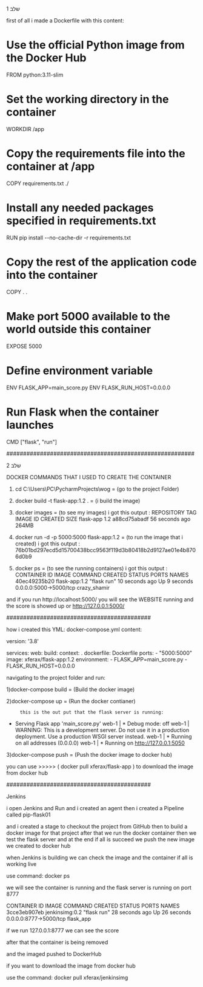 שלב 1

first of all i made a Dockerfile with this content:

# Use the official Python image from the Docker Hub
FROM python:3.11-slim

# Set the working directory in the container
WORKDIR /app

# Copy the requirements file into the container at /app
COPY requirements.txt ./

# Install any needed packages specified in requirements.txt
RUN pip install --no-cache-dir -r requirements.txt

# Copy the rest of the application code into the container
COPY . .

# Make port 5000 available to the world outside this container
EXPOSE 5000

# Define environment variable
ENV FLASK_APP=main_score.py
ENV FLASK_RUN_HOST=0.0.0.0

# Run Flask when the container launches
CMD ["flask", "run"]

########################################################

שלב 2

DOCKER COMMANDS THAT I USED TO CREATE THE CONTAINER

1) cd C:\Users\PC\PycharmProjects\wog = (go to the project Folder)


2) docker build -t flask-app:1.2 . = (i build the image)


3) docker images = (to see my images)
i got this output :
REPOSITORY        TAG       IMAGE ID       CREATED          SIZE
flask-app         1.2       a88cd75abadf   56 seconds ago   264MB


4) docker run -d -p 5000:5000 flask-app:1.2 = (to run the image that i created)
i got this output : 76b01bd297ecd5d15700438bcc9563f119d3b80418b2d9127ae01e4b8706d0b9


5) docker ps = (to see the running containers)
i got this output :
CONTAINER ID   IMAGE           COMMAND       CREATED         STATUS         PORTS                    NAMES
40ec49235b20   flask-app:1.2   "flask run"   10 seconds ago   Up 9 seconds    0.0.0.0:5000->5000/tcp   crazy_shamir



and if you run http://localhost:5000/ you will see the WEBSITE running and the score is showed up 
            or http://127.0.0.1:5000/


###########################################

how i created this YML:
docker-compose.yml
content:


version: '3.8'

services:
  web:
    build:
      context: .
      dockerfile: Dockerfile
    ports:
      - "5000:5000"
    image: xferax/flask-app:1.2
    environment:
      - FLASK_APP=main_score.py
      - FLASK_RUN_HOST=0.0.0.0


navigating to the project folder and run:

1)docker-compose build = (Build the docker image)


2)docker-compose up = (Run the docker contianer)

         this is the out put that the flask server is running:

 * Serving Flask app 'main_score.py'
web-1  |  * Debug mode: off
web-1  | WARNING: This is a development server. Do not use it in a production deployment. Use a production WSGI server instead.
web-1  |  * Running on all addresses (0.0.0.0)
web-1  |  * Running on http://127.0.0.1:5050


3)docker-compose push = (Push the docker image to docker hub)


you can use >>>>> ( docker pull xferax/flask-app ) to download the image from docker hub


###########################################


Jenkins 

i open Jenkins and Run and i created an agent
then i created a Pipeline called pip-flask01

and i created a stage to checkout the project from GitHub
then to build a docker image for that project
after that we run the docker container
then we test the flask server 
and at the end if all is succeed we push the new image we created to docker hub


when Jenkins is building we can check the image and the container if all is working live

use command: docker ps

we will see the container is running and the flask server is running on port 8777

CONTAINER ID   IMAGE            COMMAND       CREATED          STATUS          PORTS                    NAMES
3cce3eb907eb   jenkinsimg:0.2   "flask run"   28 seconds ago   Up 26 seconds   0.0.0.0:8777->5000/tcp   flask_app

if we run 127.0.0.1:8777 we can see the score 

after that the container is being removed

and the imaged pushed to DockerHub

if you want to download the image from docker hub

use the command: docker pull xferax/jenkinsimg

